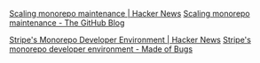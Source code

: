 
[Scaling monorepo maintenance | Hacker News](https://news.ycombinator.com/item?id=26991505)
[Scaling monorepo maintenance - The GitHub Blog](https://github.blog/2021-04-29-scaling-monorepo-maintenance/)

[Stripe's Monorepo Developer Environment | Hacker News](https://news.ycombinator.com/item?id=41258932)
[Stripe's monorepo developer environment - Made of Bugs](https://blog.nelhage.com/post/stripe-dev-environment/)
